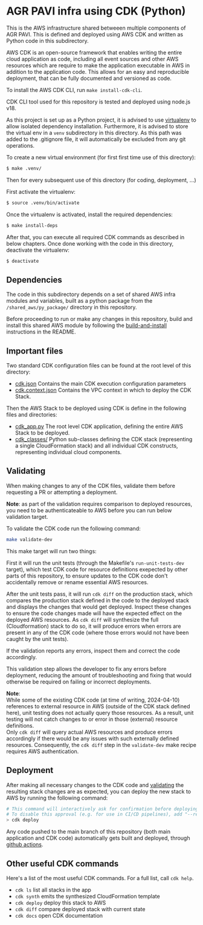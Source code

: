 
# AGR PAVI infra using CDK (Python)

This is the AWS infrastructure shared betweeen multiple components of AGR PAVI.
This is defined and deployed using AWS CDK and written as Python code in this subdirectory.

AWS CDK is an open-source framework that enables writing
the entire cloud application as code, including all event sources and other AWS resources
which are require to make the application executable in AWS in addition to the application code.
This allows for an easy and reproducible deployment, that can be fully documented and versioned as code.

To install the AWS CDK CLI, run `make install-cdk-cli`.

CDK CLI tool used for this repository is tested and deployed using node.js v18.


As this project is set up as a Python project, it is advised to use [virtualenv](https://docs.python.org/3/library/venv.html)
to allow isolated dependency installation. Furthermore, it is advised to store
the virtual env in a `venv` subdirectory in this directory.
As this path was added to the .gitignore file, it will automatically be excluded
from any git operations.

To create a new virtual environment (for first first time use of this directory):
```bash
$ make .venv/
```

Then for every subsequent use of this directory (for coding, deployment, ...)

First activate the virtualenv:
```bash
$ source .venv/bin/activate
```

Once the virtualenv is activated, install the required dependencies:
```bash
$ make install-deps
```

After that, you can execute all required CDK commands as described in below chapters.
Once done working with the code in this directory, deactivate the virtualenv:
```bash
$ deactivate
```

## Dependencies
The code in this subdirectory depends on a set of shared AWS infra modules and variables,
built as a python package from the `/shared_aws/py_package/` directory in this repository.

Before proceeding to run or make any changes in this repository, build and install
this shared AWS module by following the [build-and-install](../../shared_aws/py_package/README.md#build-and-install) instructions in the README.

## Important files
Two standard CDK configuration files can be found at the root level of this directory:
 * [cdk.json](./cdk.json)
    Contains the main CDK execution configuration parameters
 * [cdk.context.json](./cdk.context.json)
    Contains the VPC context in which to deploy the CDK Stack.

Then the AWS Stack to be deployed using CDK is define in the following files and directories:
 * [cdk_app.py](./cdk_app.py)
    The root level CDK application, defining the entire AWS Stack to be deployed.
 * [cdk_classes/](./cdk_classes/)
    Python sub-classes defining the CDK stack (representing a single CloudFormation stack)
    and all individual CDK constructs, representing individual cloud components.

## Validating
When making changes to any of the CDK files, validate them before requesting a PR
or attempting a deployment.

**Note**: as part of the validation requires comparison to deployed resources,
you need to be authenticateable to AWS before you can run below validation target.

To validate the CDK code run the following command:
```bash
make validate-dev
```
This make target will run two things:

First it will run the unit tests (through the Makefile's `run-unit-tests-dev` target),
which test CDK code for resource definitions exepected by other parts of this repository,
to ensure updates to the CDK code don't accidentally remove or rename essential AWS resources.

After the unit tests pass, it will run `cdk diff` on the production stack,
which compares the production stack defined in the code to the deployed stack
and displays the changes that would get deployed. 
Inspect these changes to ensure the code changes made will have the expected effect
on the deployed AWS resources.
As `cdk diff` will synthesize the full (Cloudformation) stack to do so, it will
produce errors when errors are present in any of the CDK code (where those
errors would not have been caught by the unit tests).

If the validation reports any errors, inspect them and correct the code accordingly.

This validation step allows the developer to fix any errors before deployment,
reducing the amount of troubleshooting and fixing that would otherwise be required
on failing or incorrect deployments.

**Note**:  
While some of the existing CDK code (at time of writing, 2024-04-10)
references to external resource in AWS (outside of the CDK stack defined here),
unit testing does not actually query those resources.
As a result, unit testing will not catch changes to or error in those (external) resource definitions.  
Only `cdk diff` will query actual AWS resources and produce
errors accordingly if there would be any issues with such externally defined resources.
Consequently, the `cdk diff` step in the `validate-dev` make recipe requires AWS authentication.

## Deployment
After making all necessary changes to the CDK code and [validating](#validating)
the resulting stack changes are as expected, you can deploy
the new stack to AWS by running the following command:
```bash
# This command will interactively ask for confirmation before deploying security-sensitive changes.
# To disable this approval (e.g. for use in CI/CD pipelines), add "--require-approval never"
> cdk deploy
```
Any code pushed to the main branch of this repository (both main application and CDK code)
automatically gets built and deployed, through [github actions](./.github/workflows/main-build-and-deploy.yml).

## Other useful CDK commands
Here's a list of the most useful CDK commands. For a full list, call `cdk help`.
 * `cdk ls`          list all stacks in the app
 * `cdk synth`       emits the synthesized CloudFormation template
 * `cdk deploy`      deploy this stack to AWS
 * `cdk diff`        compare deployed stack with current state
 * `cdk docs`        open CDK documentation
